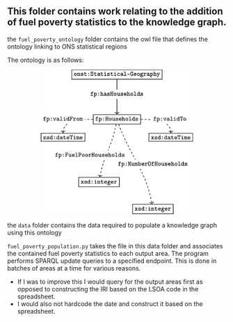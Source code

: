 ## This folder contains work relating to the addition of fuel poverty statistics to the knowledge graph.

the ```fuel_poverty_ontology``` folder contains the owl file that defines the ontology linking to ONS statistical regions

The ontology is as follows:

<p align="center">
  <img src="fuel_poverty_ontology.png" width="350">
</p>



the ```data``` folder contains the data required to populate a knowledge graph using this ontology

```fuel_poverty_population.py``` takes the file in this data folder and associates the contained fuel poverty statistics to each output area.
The program performs SPARQL update queries to a specified endpoint. This is done in batches of areas at a time for various reasons.
- If I was to improve this I would query for the output areas first as opposed to constructing the IRI based on the LSOA code in the spreadsheet. 
- I would also not hardcode the date and construct it based on the spreadsheet.
